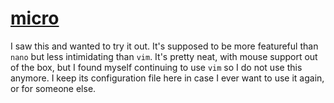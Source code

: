 # [micro]

I saw this and wanted to try it out. It's supposed to be more featureful than `nano` but less intimidating than
`vim`. It's pretty neat, with mouse support out of the box, but I found myself continuing to use `vim` so I do not
use this anymore. I keep its configuration file here in case I ever want to use it again, or for someone else.

[micro]: https://micro-editor.github.io/index.html

